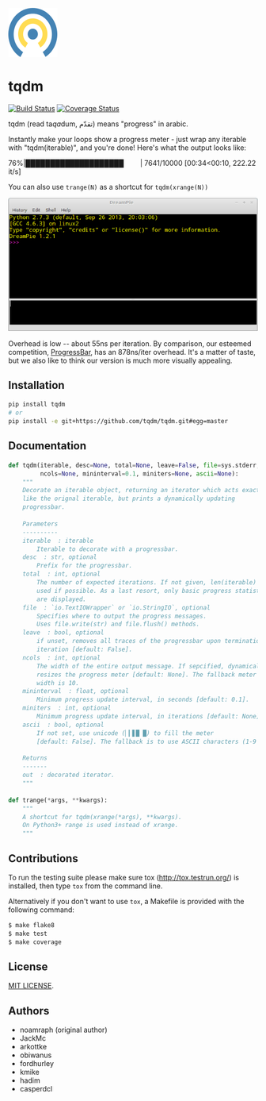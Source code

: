 ![Logo](logo.png)

# tqdm

[![Build Status](https://travis-ci.org/tqdm/tqdm.svg?branch=master)](https://travis-ci.org/tqdm/tqdm)
[![Coverage Status](https://coveralls.io/repos/tqdm/tqdm/badge.svg)](https://coveralls.io/r/tqdm/tqdm)

tqdm (read ta<i>qa</i>dum, تقدّم) means "progress" in arabic.

Instantly make your loops show a progress meter - just wrap any iterable with
"tqdm(iterable)", and you're done! Here's what the output looks like:

 76%|████████████████████` ` ` ` ` ` | 7641/10000 [00:34<00:10, 222.22 it/s]

You can also use `trange(N)` as a shortcut for `tqdm(xrange(N))`

![Screenshot](tqdm.gif)

Overhead is low -- about 55ns per iteration. By comparison, our esteemed
competition, [ProgressBar](https://code.google.com/p/python-progressbar/), has
an 878ns/iter overhead. It's a matter of taste, but we also like to think our
version is much more visually appealing.

## Installation

```sh
pip install tqdm
# or
pip install -e git+https://github.com/tqdm/tqdm.git#egg=master
```

## Documentation

```python
def tqdm(iterable, desc=None, total=None, leave=False, file=sys.stderr,
         ncols=None, mininterval=0.1, miniters=None, ascii=None):
    """
    Decorate an iterable object, returning an iterator which acts exactly
    like the orignal iterable, but prints a dynamically updating
    progressbar.

    Parameters
    ----------
    iterable  : iterable
        Iterable to decorate with a progressbar.
    desc  : str, optional
        Prefix for the progressbar.
    total  : int, optional
        The number of expected iterations. If not given, len(iterable) is
        used if possible. As a last resort, only basic progress statistics
        are displayed.
    file  : `io.TextIOWrapper` or `io.StringIO`, optional
        Specifies where to output the progress messages.
        Uses file.write(str) and file.flush() methods.
    leave  : bool, optional
        if unset, removes all traces of the progressbar upon termination of
        iteration [default: False].
    ncols  : int, optional
        The width of the entire output message. If sepcified, dynamically
        resizes the progress meter [default: None]. The fallback meter
        width is 10.
    mininterval  : float, optional
        Minimum progress update interval, in seconds [default: 0.1].
    miniters  : int, optional
        Minimum progress update interval, in iterations [default: None].
    ascii  : bool, optional
        If not set, use unicode (▏▎▋█ █) to fill the meter
        [default: False]. The fallback is to use ASCII characters (1-9 #).

    Returns
    -------
    out  : decorated iterator.
    """

def trange(*args, **kwargs):
    """
    A shortcut for tqdm(xrange(*args), **kwargs).
    On Python3+ range is used instead of xrange.
    """
```

## Contributions

To run the testing suite please make sure tox (http://tox.testrun.org/)
is installed, then type `tox` from the command line.

Alternatively if you don't want to use `tox`, a Makefile is provided with the
following command:

```sh
$ make flake8
$ make test
$ make coverage
```

## License

[MIT LICENSE](LICENSE).


## Authors

- noamraph (original author)
- JackMc
- arkottke
- obiwanus
- fordhurley
- kmike
- hadim
- casperdcl
